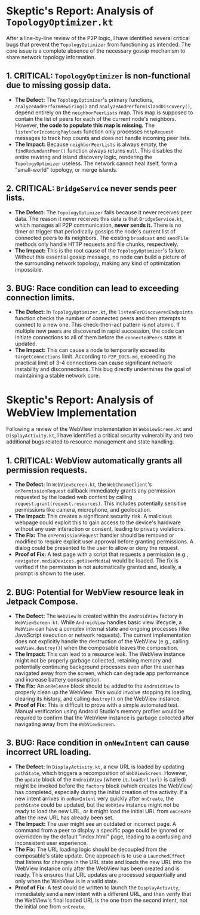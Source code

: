 # Skeptic's Report: Analysis of `TopologyOptimizer.kt`

After a line-by-line review of the P2P logic, I have identified several critical bugs that prevent the `TopologyOptimizer` from functioning as intended. The core issue is a complete absence of the necessary gossip mechanism to share network topology information.

## 1. CRITICAL: `TopologyOptimizer` is non-functional due to missing gossip data.

- **The Defect:** The `TopologyOptimizer`'s primary functions, `analyzeAndPerformRewiring()` and `analyzeAndPerformIslandDiscovery()`, depend entirely on the `neighborPeerLists` map. This map is supposed to contain the list of peers for each of the current node's neighbors. However, **the code to populate this map is missing.** The `listenForIncomingPayloads` function only processes `httpRequest` messages to track hop counts and does not handle incoming peer lists.
- **The Impact:** Because `neighborPeerLists` is always empty, the `findRedundantPeer()` function always returns `null`. This disables the entire rewiring and island discovery logic, rendering the `TopologyOptimizer` useless. The network cannot heal itself, form a "small-world" topology, or merge islands.

## 2. CRITICAL: `BridgeService` never sends peer lists.

- **The Defect:** The `TopologyOptimizer` fails because it never receives peer data. The reason it never receives this data is that `BridgeService.kt`, which manages all P2P communication, **never sends it.** There is no timer or trigger that periodically gossips the node's current list of connected peers to its neighbors. The existing `broadcast` and `sendFile` methods only handle HTTP requests and file chunks, respectively.
- **The Impact:** This is the root cause of the `TopologyOptimizer`'s failure. Without this essential gossip message, no node can build a picture of the surrounding network topology, making any kind of optimization impossible.

## 3. BUG: Race condition can lead to exceeding connection limits.

- **The Defect:** In `TopologyOptimizer.kt`, the `listenForDiscoveredEndpoints` function checks the number of connected peers and then attempts to connect to a new one. This check-then-act pattern is not atomic. If multiple new peers are discovered in rapid succession, the code can initiate connections to all of them before the `connectedPeers` state is updated.
- **The Impact:** This can cause a node to temporarily exceed its `targetConnections` limit. According to `P2P_DOCS.md`, exceeding the practical limit of 3-4 connections can cause significant network instability and disconnections. This bug directly undermines the goal of maintaining a stable network core.

# Skeptic's Report: Analysis of WebView Implementation

Following a review of the WebView implementation in `WebViewScreen.kt` and `DisplayActivity.kt`, I have identified a critical security vulnerability and two additional bugs related to resource management and state handling.

## 1. CRITICAL: WebView automatically grants all permission requests.

- **The Defect:** In `WebViewScreen.kt`, the `WebChromeClient`'s `onPermissionRequest` callback immediately grants any permission requested by the loaded web content by calling `request.grant(request.resources)`. This includes potentially sensitive permissions like camera, microphone, and geolocation.
- **The Impact:** This creates a significant security risk. A malicious webpage could exploit this to gain access to the device's hardware without any user interaction or consent, leading to privacy violations.
- **The Fix:** The `onPermissionRequest` handler should be removed or modified to require explicit user approval before granting permissions. A dialog could be presented to the user to allow or deny the request.
- **Proof of Fix:** A test page with a script that requests a permission (e.g., `navigator.mediaDevices.getUserMedia`) would be loaded. The fix is verified if the permission is not automatically granted and, ideally, a prompt is shown to the user.

## 2. BUG: Potential for WebView resource leak in Jetpack Compose.

- **The Defect:** The `WebView` is created within the `AndroidView` factory in `WebViewScreen.kt`. While `AndroidView` handles basic view lifecycle, a `WebView` can have a complex internal state and ongoing processes (like JavaScript execution or network requests). The current implementation does not explicitly handle the destruction of the WebView (e.g., calling `webView.destroy()`) when the composable leaves the composition.
- **The Impact:** This can lead to a resource leak. The WebView instance might not be properly garbage collected, retaining memory and potentially continuing background processes even after the user has navigated away from the screen, which can degrade app performance and increase battery consumption.
- **The Fix:** An `onRelease` block should be added to the `AndroidView` to properly clean up the WebView. This would involve stopping its loading, clearing its history, and calling `destroy()` on the WebView instance.
- **Proof of Fix:** This is difficult to prove with a simple automated test. Manual verification using Android Studio's memory profiler would be required to confirm that the WebView instance is garbage collected after navigating away from the `WebViewScreen`.

## 3. BUG: Race condition in `onNewIntent` can cause incorrect URL loading.

- **The Defect:** In `DisplayActivity.kt`, a new URL is loaded by updating `pathState`, which triggers a recomposition of `WebViewScreen`. However, the `update` block of the `AndroidView` (where `it.loadUrl(url)` is called) might be invoked before the `factory` block (which creates the WebView) has completed, especially during the initial creation of the activity. If a new intent arrives in `onNewIntent` very quickly after `onCreate`, the `pathState` could be updated, but the `WebView` instance might not be ready to load the new URL, or it might load the initial URL from `onCreate` after the new URL has already been set.
- **The Impact:** The user might see an outdated or incorrect page. A command from a peer to display a specific page could be ignored or overridden by the default "index.html" page, leading to a confusing and inconsistent user experience.
- **The Fix:** The URL loading logic should be decoupled from the composable's state update. One approach is to use a `LaunchedEffect` that listens for changes in the URL state and loads the new URL into the WebView instance only after the WebView has been created and is ready. This ensures that URL updates are processed sequentially and only when the WebView is in a valid state.
- **Proof of Fix:** A test could be written to launch the `DisplayActivity`, immediately send a new intent with a different URL, and then verify that the WebView's final loaded URL is the one from the second intent, not the initial one from `onCreate`.
